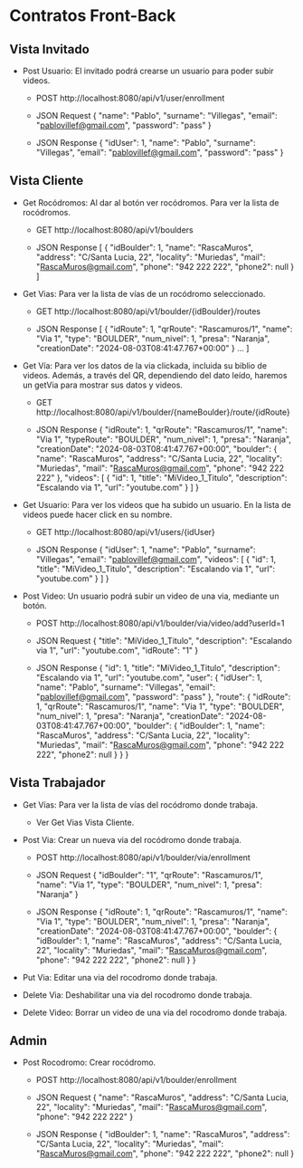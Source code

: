 # Contratos Front-Back

## Vista Invitado

- Post Usuario: El invitado podrá crearse un usuario para poder subir videos.
    - POST http://localhost:8080/api/v1/user/enrollment
    - JSON Request
      {
      "name": "Pablo",
      "surname": "Villegas",
      "email": "pablovillef@gmail.com",
      "password": "pass"
      }

    - JSON Response
      {
      "idUser": 1,
      "name": "Pablo",
      "surname": "Villegas",
      "email": "pablovillef@gmail.com",
      "password": "pass"
      }

## Vista Cliente

- Get Rocódromos: Al dar al botón ver rocódromos. Para ver la lista de rocódromos.
    - GET http://localhost:8080/api/v1/boulders

    - JSON Response
      [
      {
      "idBoulder": 1,
      "name": "RascaMuros",
      "address": "C/Santa Lucia, 22",
      "locality": "Muriedas",
      "mail": "RascaMuros@gmail.com",
      "phone": "942 222 222",
      "phone2": null
      }
      ]


- Get Vias: Para ver la lista de vías de un rocódromo seleccionado.
    - GET http://localhost:8080/api/v1/boulder/{idBoulder}/routes

    - JSON Response
      [
      {
      "idRoute": 1,
      "qrRoute": "Rascamuros/1",
      "name": "Via 1",
      "type": "BOULDER",
      "num_nivel": 1,
      "presa": "Naranja",
      "creationDate": "2024-08-03T08:41:47.767+00:00"
      } ...
      ]


- Get Vía: Para ver los datos de la via clickada, incluida su biblio de videos. Además, a través del QR, dependiendo del dato leído, haremos un getVia para mostrar sus datos y videos.
    - GET http://localhost:8080/api/v1/boulder/{nameBoulder}/route/{idRoute}

    - JSON Response
      {
      "idRoute": 1,
      "qrRoute": "Rascamuros/1",
      "name": "Via 1",
      "typeRoute": "BOULDER",
      "num_nivel": 1,
      "presa": "Naranja",
      "creationDate": "2024-08-03T08:41:47.767+00:00",
      "boulder": {
      "name": "RascaMuros",
      "address": "C/Santa Lucia, 22",
      "locality": "Muriedas",
      "mail": "RascaMuros@gmail.com",
      "phone": "942 222 222"
      },
      "videos": [
      {
      "id": 1,
      "title": "MiVideo_1_Titulo",
      "description": "Escalando via 1",
      "url": "youtube.com"
      }
      ]
      }


- Get Usuario: Para ver los videos que ha subido un usuario. En la lista de videos puede hacer click en su nombre.
    - GET http://localhost:8080/api/v1/users/{idUser}
    
    - JSON Response
      {
      "idUser": 1,
      "name": "Pablo",
      "surname": "Villegas",
      "email": "pablovillef@gmail.com",
      "videos": [
      {
      "id": 1,
      "title": "MiVideo_1_Titulo",
      "description": "Escalando via 1",
      "url": "youtube.com"
      }
      ]
      }


- Post Video: Un usuario podrá subir un video de una via, mediante un botón.
    - POST http://localhost:8080/api/v1/boulder/via/video/add?userId=1

    - JSON Request
     {
      "title": "MiVideo_1_Titulo",
      "description": "Escalando via 1",
      "url": "youtube.com",
      "idRoute": "1"
      }

    - JSON Response
      {
      "id": 1,
      "title": "MiVideo_1_Titulo",
      "description": "Escalando via 1",
      "url": "youtube.com",
      "user": {
      "idUser": 1,
      "name": "Pablo",
      "surname": "Villegas",
      "email": "pablovillef@gmail.com",
      "password": "pass"
      },
      "route": {
      "idRoute": 1,
      "qrRoute": "Rascamuros/1",
      "name": "Via 1",
      "type": "BOULDER",
      "num_nivel": 1,
      "presa": "Naranja",
      "creationDate": "2024-08-03T08:41:47.767+00:00",
      "boulder": {
      "idBoulder": 1,
      "name": "RascaMuros",
      "address": "C/Santa Lucia, 22",
      "locality": "Muriedas",
      "mail": "RascaMuros@gmail.com",
      "phone": "942 222 222",
      "phone2": null
      }
      }
      }

## Vista Trabajador

- Get Vías: Para ver la lista de vías del rocódromo donde trabaja.
  - Ver Get Vias Vista Cliente.


- Post Via: Crear un nueva via del rocódromo donde trabaja.

    - POST http://localhost:8080/api/v1/boulder/via/enrollment

    - JSON Request
      {
      "idBoulder": "1",
      "qrRoute": "Rascamuros/1",
      "name": "Via 1",
      "type": "BOULDER",
      "num_nivel": 1,
      "presa": "Naranja"
      }

    - JSON Response
      {
      "idRoute": 1,
      "qrRoute": "Rascamuros/1",
      "name": "Via 1",
      "type": "BOULDER",
      "num_nivel": 1,
      "presa": "Naranja",
      "creationDate": "2024-08-03T08:41:47.767+00:00",
      "boulder": {
      "idBoulder": 1,
      "name": "RascaMuros",
      "address": "C/Santa Lucia, 22",
      "locality": "Muriedas",
      "mail": "RascaMuros@gmail.com",
      "phone": "942 222 222",
      "phone2": null
      }
      }


- Put Via: Editar una via del rocodromo donde trabaja.


- Delete Via: Deshabilitar una via del rocodromo donde trabaja.


- Delete Video: Borrar un video de una via del rocodromo donde trabaja.

## Admin

- Post Rocodromo: Crear rocódromo.

    - POST http://localhost:8080/api/v1/boulder/enrollment

    - JSON Request
      {
      "name": "RascaMuros",
      "address": "C/Santa Lucia, 22",
      "locality": "Muriedas",
      "mail": "RascaMuros@gmail.com",
      "phone": "942 222 222"
      }

    - JSON Response
      {
      "idBoulder": 1,
      "name": "RascaMuros",
      "address": "C/Santa Lucia, 22",
      "locality": "Muriedas",
      "mail": "RascaMuros@gmail.com",
      "phone": "942 222 222",
      "phone2": null
      }
